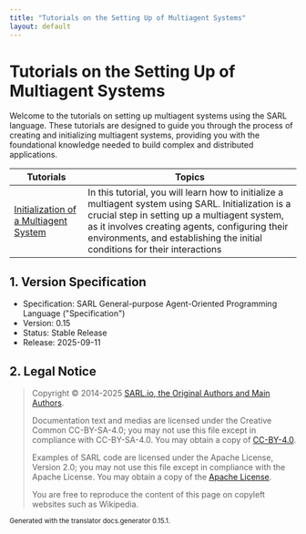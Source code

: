 ```yaml
---
title: "Tutorials on the Setting Up of Multiagent Systems"
layout: default
---
```


# Tutorials on the Setting Up of Multiagent Systems

Welcome to the tutorials on setting up multiagent systems using the SARL language. These tutorials are designed to guide you through the process of creating and initializing multiagent systems, providing you with the foundational knowledge needed to build complex and distributed applications.



| Tutorials | Topics |
|----------|-------|
| [Initialization of a Multiagent System](./MASInitialization.html) | In this tutorial, you will learn how to initialize a multiagent system using SARL. Initialization is a crucial step in setting up a multiagent system, as it involves creating agents, configuring their environments, and establishing the initial conditions for their interactions |

## 1. Version Specification

* Specification: SARL General-purpose Agent-Oriented Programming Language ("Specification")
* Version: 0.15
* Status: Stable Release
* Release: 2025-09-11

## 2. Legal Notice

> Copyright &copy; 2014-2025 [SARL.io, the Original Authors and Main Authors](http://www.sarl.io/about/index.html).
>
> Documentation text and medias are licensed under the Creative Common CC-BY-SA-4.0;
> you may not use this file except in compliance with CC-BY-SA-4.0.
> You may obtain a copy of [CC-BY-4.0](https://creativecommons.org/licenses/by-sa/4.0/deed.en).
>
> Examples of SARL code are licensed under the Apache License, Version 2.0;
> you may not use this file except in compliance with the Apache License.
> You may obtain a copy of the [Apache License](http://www.apache.org/licenses/LICENSE-2.0).
>
> You are free to reproduce the content of this page on copyleft websites such as Wikipedia.

<small>Generated with the translator docs.generator 0.15.1.</small>
